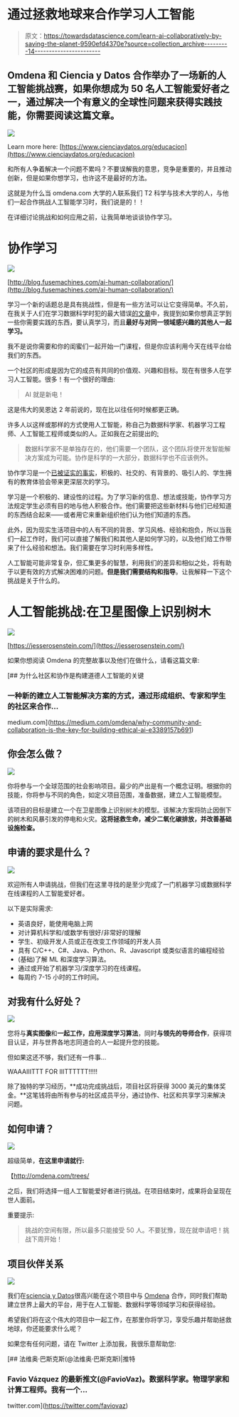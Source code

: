 # 通过拯救地球来合作学习人工智能

> 原文：<https://towardsdatascience.com/learn-ai-collaboratively-by-saving-the-planet-9590efd4370e?source=collection_archive---------14----------------------->

## Omdena 和 Ciencia y Datos 合作举办了一场新的人工智能挑战赛，如果你想成为 50 名人工智能爱好者之一，通过解决一个有意义的全球性问题来获得实践技能，你需要阅读这篇文章。

![](img/c94c24f4b4a81726c1f11fe62f6f4dd9.png)

Learn more here: [https://www.cienciaydatos.org/educacion](https://www.cienciaydatos.org/educacion)

和所有人争着解决一个问题不累吗？不要误解我的意思，竞争是重要的，并且推动创新，但是如果你想学习，也许这不是最好的方法。

这就是为什么当 omdena.com 大学的人联系我们 T2 科学与技术大学的人，与他们一起合作挑战人工智能学习时，我们说是的！！

在详细讨论挑战和如何应用之前，让我简单地谈谈协作学习。

# 协作学习

![](img/2d6c888a1f3fe40e6c05e13c5cfbe4a3.png)

[http://blog.fusemachines.com/ai-human-collaboration/](http://blog.fusemachines.com/ai-human-collaboration/)

学习一个新的话题总是具有挑战性，但是有一些方法可以让它变得简单。不久前，在我关于人们在学习数据科学时犯的最大错误[的文章](https://www.kdnuggets.com/2019/05/biggest-mistakes-learning-data-science.html)中，我提到如果你想真正学到一些你需要实践的东西，要认真学习，而且**最好与对同一领域感兴趣的其他人一起学习。**

我不是说你需要和你的闺蜜们一起开始一门课程，但是你应该利用今天在线平台给我们的东西。

一个社区的形成是因为它的成员有共同的价值观、兴趣和目标。现在有很多人在学习人工智能。很多！有一个很好的理由:

> AI 就是新电！

这是伟大的吴恩达 2 年前说的，现在比以往任何时候都更正确。

许多人以这样或那样的方式使用人工智能，称自己为数据科学家、机器学习工程师、人工智能工程师或类似的人。正如我在之前提出的[:](https://www.business-science.io/business/2018/08/21/agile-business-science-problem-framework.html)

> 数据科学家不是单独存在的，他们需要一个团队，这个团队将使开发智能解决方案成为可能。协作是科学的一大部分，数据科学也不应该例外。

协作学习是一个[已被证实的事实](https://teaching.cornell.edu/teaching-resources/engaging-students/collaborative-learning)，积极的、社交的、有背景的、吸引人的、学生拥有的教育体验会带来更深层次的学习。

学习是一个积极的、建设性的过程。为了学习新的信息、想法或技能，协作学习方法规定学生必须有目的地与他人积极合作。他们需要把这些新材料与他们已经知道的东西结合起来——或者用它来重新组织他们认为他们知道的东西。

此外，因为现实生活项目中的人有不同的背景、学习风格、经验和抱负，所以当我们一起工作时，我们可以直接了解我们和其他人是如何学习的，以及他们给工作带来了什么经验和想法。我们需要在学习时利用多样性。

人工智能可能非常复杂，但汇集更多的智慧，利用我们的差异和相似之处，将有助于以更有效的方式解决困难的问题。**但是我们需要结构和指导**。让我解释一下这个挑战是关于什么的。

# 人工智能挑战:在卫星图像上识别树木

![](img/6670a9a6769dc70c8e90950330c6205a.png)

[https://jesserosenstein.com/](https://jesserosenstein.com/)

如果你想阅读 Omdena 的完整故事以及他们在做什么，请看这篇文章:

[](https://medium.com/omdena/why-community-and-collaboration-is-the-key-for-building-ethical-ai-e3389157b691) [## 为什么社区和协作是构建道德人工智能的关键

### 一种新的建立人工智能解决方案的方式，通过形成组织、专家和学生的社区来合作…

medium.com](https://medium.com/omdena/why-community-and-collaboration-is-the-key-for-building-ethical-ai-e3389157b691) 

## 你会怎么做？

![](img/aed8796778b8f5e743cbad5ca5c18984.png)

你将参与一个全球范围的社会影响项目。最少的产出是有一个概念证明。根据你的技能，你将参与不同的角色，如定义项目范围，准备数据，建立人工智能模型。

该项目的目标是建立一个在卫星图像上识别树木的模型。该解决方案将防止因倒下的树木和风暴引发的停电和火灾。**这将拯救生命，减少二氧化碳排放，并改善基础设施检查。**

## 申请的要求是什么？

![](img/96b7f2691a3ce5df8dc1095398c7d6ad.png)

欢迎所有人申请挑战，但我们在这里寻找的是至少完成了一门机器学习或数据科学在线课程的人工智能爱好者。

以下是实际需求:

*   英语良好，能使用电脑上网
*   对计算机科学和/或数学有很好/非常好的理解
*   学生、初级开发人员或正在改变工作领域的开发人员
*   具有 C/C++、C#、Java、Python、R、Javascript 或类似语言的编程经验
*   (基础)了解 ML 和深度学习算法。
*   通过或开始了机器学习/深度学习的在线课程。
*   每周约 7-15 小时的工作时间。

## 对我有什么好处？

![](img/ca77c93710910a1ad256dbafa5e1db12.png)

您将与**真实图像**和**一起工作，应用深度学习算法**，同时**与领先的导师合作**，获得项目认证，并与世界各地志同道合的人一起提升您的技能。

但如果这还不够，我们还有一件事…

WAAAIIITTT FOR IIITTTTTT!!!!!

除了独特的学习经历，**成功完成挑战后，项目社区将获得 3000 美元的集体奖金。**这笔钱将由所有参与的社区成员平分，通过协作、社区和共享学习来解决问题。

## 如何申请？

![](img/fb1747b7d72ef4201b43dccd4b00492d.png)

超级简单，**在这里申请就行:**

【http://omdena.com/trees/ 

之后，我们将选择一组人工智能爱好者进行挑战。在项目结束时，成果将会呈现在世人面前。

重要提示:

> 挑战的空间有限，所以最多只能接受 50 人。不要犹豫，现在就申请吧！挑战下周开始！

## 项目伙伴关系

![](img/42654e9b9b1ecb5ab65a070044d325d8.png)

我们在[sciencia y Datos](https://www.cienciaydatos.org/)很高兴能在这个项目中与 [Omdena](http://omdena.com/) 合作，同时我们帮助建立世界上最大的平台，用于在人工智能、数据科学等领域学习和获得经验。

希望我们将在这个伟大的项目中一起工作，在那里你将学习，享受乐趣并帮助拯救地球，你还能要求什么呢？

如果您有任何问题，请在 Twitter 上添加我，我很乐意帮助您:

[](https://twitter.com/faviovaz) [## 法维奥·巴斯克斯(@法维奥·巴斯克斯)|推特

### Favio Vázquez 的最新推文(@FavioVaz)。数据科学家。物理学家和计算工程师。我有一个…

twitter.com](https://twitter.com/faviovaz)